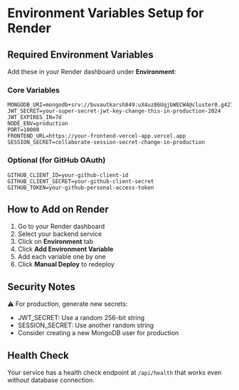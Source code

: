 # Environment Variables Setup for Render

## Required Environment Variables

Add these in your Render dashboard under **Environment**:

### Core Variables
```
MONGODB_URI=mongodb+srv://buvautkarsh849:uX4uz86UqjbWECW4@cluster0.g427upx.mongodb.net/collaborate
JWT_SECRET=your-super-secret-jwt-key-change-this-in-production-2024
JWT_EXPIRES_IN=7d
NODE_ENV=production
PORT=10000
FRONTEND_URL=https://your-frontend-vercel-app.vercel.app
SESSION_SECRET=collaborate-session-secret-change-in-production
```

### Optional (for GitHub OAuth)
```
GITHUB_CLIENT_ID=your-github-client-id
GITHUB_CLIENT_SECRET=your-github-client-secret
GITHUB_TOKEN=your-github-personal-access-token
```

## How to Add on Render

1. Go to your Render dashboard
2. Select your backend service
3. Click on **Environment** tab
4. Click **Add Environment Variable**
5. Add each variable one by one
6. Click **Manual Deploy** to redeploy

## Security Notes

⚠️ For production, generate new secrets:
- JWT_SECRET: Use a random 256-bit string
- SESSION_SECRET: Use another random string
- Consider creating a new MongoDB user for production

## Health Check

Your service has a health check endpoint at `/api/health` that works even without database connection.
